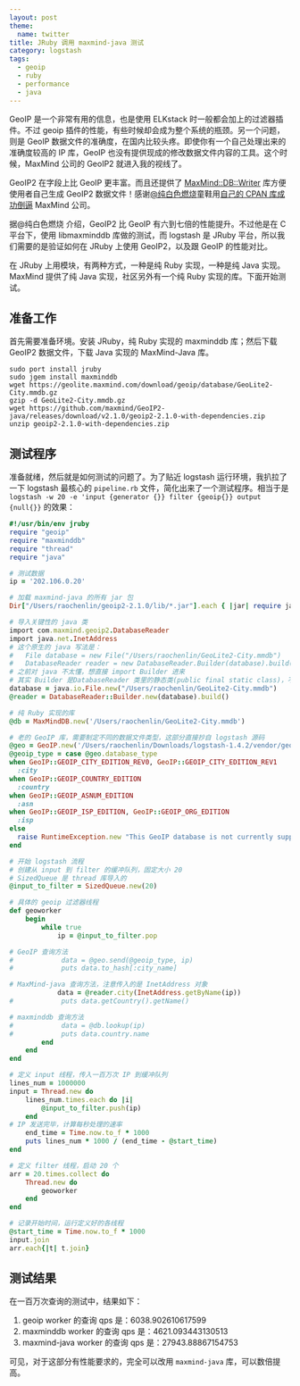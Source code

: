 ```yaml
---
layout: post
theme:
  name: twitter
title: JRuby 调用 maxmind-java 测试
category: logstash
tags:
  - geoip
  - ruby
  - performance
  - java
---
```


GeoIP 是一个非常有用的信息，也是使用 ELKstack 时一般都会加上的过滤器插件。不过 geoip 插件的性能，有些时候却会成为整个系统的瓶颈。另一个问题，则是 GeoIP 数据文件的准确度，在国内比较头疼。即使你有一个自己处理出来的准确度较高的 IP 库，GeoIP 也没有提供现成的修改数据文件内容的工具。这个时候，MaxMind 公司的 GeoIP2 就进入我的视线了。

GeoIP2 在字段上比 GeoIP 更丰富。而且还提供了 [MaxMind::DB::Writer](https://metacpan.org/pod/MaxMind::DB::Writer) 库方便使用者自己生成 GeoIP2 数据文件！感谢[@纯白色燃烧](http://weibo.com/345198426)童鞋用[自己的 CPAN 库成功倒逼](http://blog.yikuyiku.com/?p=4144) MaxMind 公司。

据@纯白色燃烧 介绍，GeoIP2 比 GeoIP 有六到七倍的性能提升。不过他是在 C 平台下，使用 libmaxminddb 库做的测试，而 logstash 是 JRuby 平台，所以我们需要的是验证如何在 JRuby 上使用 GeoIP2，以及跟 GeoIP 的性能对比。

在 JRuby 上用模块，有两种方式，一种是纯 Ruby 实现，一种是纯 Java 实现。MaxMind 提供了纯 Java 实现，社区另外有一个纯 Ruby 实现的库。下面开始测试。

## 准备工作

首先需要准备环境。安装 JRuby，纯 Ruby 实现的 maxminddb 库；然后下载 GeoIP2 数据文件，下载 Java 实现的 MaxMind-Java 库。

    sudo port install jruby
    sudo jgem install maxminddb
    wget https://geolite.maxmind.com/download/geoip/database/GeoLite2-City.mmdb.gz
    gzip -d GeoLite2-City.mmdb.gz
    wget https://github.com/maxmind/GeoIP2-java/releases/download/v2.1.0/geoip2-2.1.0-with-dependencies.zip
    unzip geoip2-2.1.0-with-dependencies.zip

## 测试程序

准备就绪，然后就是如何测试的问题了。为了贴近 logstash 运行环境，我扒拉了一下 logstash 最核心的 `pipeline.rb` 文件，简化出来了一个测试程序。相当于是 `logstash -w 20 -e 'input {generator {}} filter {geoip{}} output {null{}}` 的效果：

```ruby
#!/usr/bin/env jruby
require "geoip"
require "maxminddb"
require "thread"
require "java"

# 测试数据
ip = '202.106.0.20'

# 加载 maxmind-java 的所有 jar 包
Dir["/Users/raochenlin/geoip2-2.1.0/lib/*.jar"].each { |jar| require jar }

# 导入关键性的 java 类
import com.maxmind.geoip2.DatabaseReader
import java.net.InetAddress
# 这个原生的 java 写法是：
#   File database = new File("/Users/raochenlin/GeoLite2-City.mmdb")
#   DatabaseReader reader = new DatabaseReader.Builder(database).build()
# 之前对 java 不太懂，想直接 import Builder 进来
# 其实 Builder 是DatabaseReader 类里的静态类(public final static class)，不能直接 import
database = java.io.File.new("/Users/raochenlin/GeoLite2-City.mmdb")
@reader = DatabaseReader::Builder.new(database).build()

# 纯 Ruby 实现的库
@db = MaxMindDB.new('/Users/raochenlin/GeoLite2-City.mmdb')

# 老的 GeoIP 库，需要制定不同的数据文件类型，这部分直接抄自 logstash 源码
@geo = GeoIP.new('/Users/raochenlin/Downloads/logstash-1.4.2/vendor/geoip/GeoLiteCity.dat')
@geoip_type = case @geo.database_type
when GeoIP::GEOIP_CITY_EDITION_REV0, GeoIP::GEOIP_CITY_EDITION_REV1
  :city
when GeoIP::GEOIP_COUNTRY_EDITION
  :country
when GeoIP::GEOIP_ASNUM_EDITION
  :asn
when GeoIP::GEOIP_ISP_EDITION, GeoIP::GEOIP_ORG_EDITION
  :isp
else
  raise RuntimeException.new "This GeoIP database is not currently supported"
end

# 开始 logstash 流程
# 创建从 input 到 filter 的缓冲队列，固定大小 20
# SizedQueue 是 thread 库导入的
@input_to_filter = SizedQueue.new(20)

# 具体的 geoip 过滤器线程
def geoworker
    begin
        while true
            ip = @input_to_filter.pop

# GeoIP 查询方法
#            data = @geo.send(@geoip_type, ip)
#            puts data.to_hash[:city_name]

# MaxMind-java 查询方法，注意传入的是 InetAddress 对象
            data = @reader.city(InetAddress.getByName(ip))
#            puts data.getCountry().getName()

# maxminddb 查询方法
#            data = @db.lookup(ip)
#            puts data.country.name
        end
    end
end

# 定义 input 线程，传入一百万次 IP 到缓冲队列
lines_num = 1000000
input = Thread.new do
    lines_num.times.each do |i|
        @input_to_filter.push(ip)
    end
# IP 发送完毕，计算每秒处理的速率
    end_time = Time.now.to_f * 1000
    puts lines_num * 1000 / (end_time - @start_time)
end

# 定义 filter 线程，启动 20 个
arr = 20.times.collect do
    Thread.new do
        geoworker
    end
end

# 记录开始时间，运行定义好的各线程
@start_time = Time.now.to_f * 1000
input.join
arr.each{|t| t.join}
```

## 测试结果

在一百万次查询的测试中，结果如下：

1. geoip worker 的查询 qps 是：6038.902610617599
2. maxminddb worker 的查询 qps 是：4621.093443130513
3. maxmind-java worker 的查询 qps 是：27943.88867154753

可见，对于这部分有性能要求的，完全可以改用 `maxmind-java` 库，可以数倍提高。

